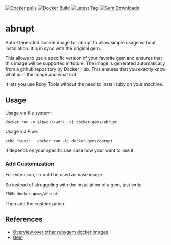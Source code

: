 [![Docker pulls](https://img.shields.io/docker/pulls/rubygem/abrupt.svg)](https://hub.docker.com/r/rubygem/abrupt/)
[![Docker Build](https://img.shields.io/docker/automated/rubygem/abrupt.svg)](https://hub.docker.com/r/rubygem/abrupt/)
[![Latest Tag](https://img.shields.io/github/tag/docker-rubygem/abrupt.svg)](https://hub.docker.com/r/rubygem/abrupt/)
[![Gem Downloads](https://img.shields.io/gem/dt/abrupt.svg)](https://rubygems.org/gems/abrupt/)
# abrupt

Auto-Generated Docker image for abrupt to allow simple usage without installation.
It is in sync with the original gem.

This allows to use a specific version of your favorite gem and ensures that this image will be supported in future.
The image is generated automatically from a github repository by Docker Hub.
This ensures that you exactly know what is in the image and what not.

It lets you use Ruby Tools without the need to install ruby on your machine.

## Usage

Usage via file system:

`docker run -v $(pwd):/work -ti docker-gems/abrupt`

Usage via Pipe:

`echo "test" | docker run -ti docker-gems/abrupt`

It depends on your specific use case how your want to use it.

### Add Customization

For extension, it could be used as base image.

So instead of struggeling with the installation of a gem, just write

`FROM docker-gems/abrupt`

Then add the customization.

## References

 - [Overview over other rubygem docker images](https://github.com/thinkbot/docker-rubygem)
 - [Gem](https://rubygems.org/gems/abrupt/)
